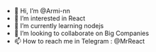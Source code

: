 - 👋 Hi, I’m @Armi-nn                   
- 👀 I’m interested in React               
- 🌱 I’m currently learning nodejs           
- 💞️ I’m looking to collaborate on Big Companies                             
- 📫 How to reach me in Telegram : @MrReact                                  
<!--- 
Armi-nn/Armi-nn is a ✨ special ✨ repository because its `README.md` (this file) appears on your GitHub profile.
You can click the Preview link to take a look at your changes.
--->
